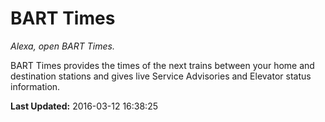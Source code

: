 # BART Times
*Alexa, open BART Times.*

BART Times provides the times of the next trains between your home and destination stations and gives live Service Advisories and Elevator status information.

**Last Updated:** 2016-03-12 16:38:25